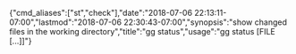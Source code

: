 {"cmd_aliases":["st","check"],"date":"2018-07-06 22:13:11-07:00","lastmod":"2018-07-06 22:30:43-07:00","synopsis":"show changed files in the working directory","title":"gg status","usage":"gg status [FILE [...]]"}
